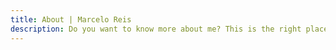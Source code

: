```yaml
---
title: About | Marcelo Reis
description: Do you want to know more about me? This is the right place!
---
```


